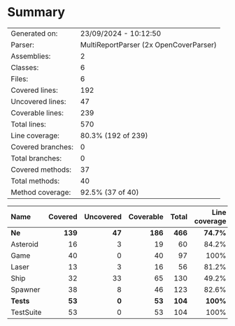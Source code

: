 ﻿# Summary
|||
|:---|:---|
| Generated on: | 23/09/2024 - 10:12:50 |
| Parser: | MultiReportParser (2x OpenCoverParser) |
| Assemblies: | 2 |
| Classes: | 6 |
| Files: | 6 |
| Covered lines: | 192 |
| Uncovered lines: | 47 |
| Coverable lines: | 239 |
| Total lines: | 570 |
| Line coverage: | 80.3% (192 of 239) |
| Covered branches: | 0 |
| Total branches: | 0 |
| Covered methods: | 37 |
| Total methods: | 40 |
| Method coverage: | 92.5% (37 of 40) |

|**Name**|**Covered**|**Uncovered**|**Coverable**|**Total**|**Line coverage**|**Covered**|**Total**|**Branch coverage**|**Covered**|**Total**|**Method coverage**|
|:---|---:|---:|---:|---:|---:|---:|---:|---:|---:|---:|---:|
|**Ne**|**139**|**47**|**186**|**466**|**74.7%**|**0**|**0**|****|**28**|**31**|**90.3%**|
|Asteroid|16|3|19|60|84.2%|0|0||4|4|100%|
|Game|40|0|40|97|100%|0|0||7|7|100%|
|Laser|13|3|16|56|81.2%|0|0||2|2|100%|
|Ship|32|33|65|130|49.2%|0|0||7|10|70%|
|Spawner|38|8|46|123|82.6%|0|0||8|8|100%|
|**Tests**|**53**|**0**|**53**|**104**|**100%**|**0**|**0**|****|**9**|**9**|**100%**|
|TestSuite|53|0|53|104|100%|0|0||9|9|100%|
